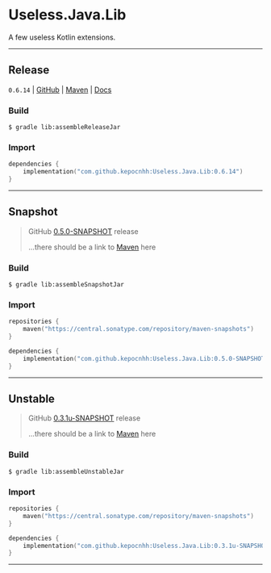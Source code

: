# Useless.Java.Lib
A few useless Kotlin extensions.

---

## Release

`0.6.14`
| [GitHub](https://github.com/StanleyProjects/Useless.Java.Lib/releases/tag/0.6.14)
| [Maven](https://central.sonatype.com/artifact/com.github.kepocnhh/Useless.Java.Lib/0.6.14)
| [Docs](https://StanleyProjects.github.io/Useless.Java.Lib/docs/0.6.14)

### Build
```
$ gradle lib:assembleReleaseJar
```

### Import
```kotlin
dependencies {
    implementation("com.github.kepocnhh:Useless.Java.Lib:0.6.14")
}
```

---

## Snapshot

> GitHub [0.5.0-SNAPSHOT](https://github.com/StanleyProjects/Useless.Java.Lib/releases/tag/0.5.0-SNAPSHOT) release
>
> ...there should be a link to [Maven](https://central.sonatype.com) here

### Build
```
$ gradle lib:assembleSnapshotJar
```

### Import
```kotlin
repositories {
    maven("https://central.sonatype.com/repository/maven-snapshots")
}

dependencies {
    implementation("com.github.kepocnhh:Useless.Java.Lib:0.5.0-SNAPSHOT")
}
```

---

## Unstable

> GitHub [0.3.1u-SNAPSHOT](https://github.com/StanleyProjects/Useless.Java.Lib/releases/tag/0.3.1u-SNAPSHOT) release
>
> ...there should be a link to [Maven](https://central.sonatype.com) here

### Build
```
$ gradle lib:assembleUnstableJar
```

### Import
```kotlin
repositories {
    maven("https://central.sonatype.com/repository/maven-snapshots")
}

dependencies {
    implementation("com.github.kepocnhh:Useless.Java.Lib:0.3.1u-SNAPSHOT")
}
```

---

